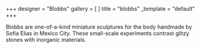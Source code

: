+++
designer = "Blobbs"
gallery = [ ]
title = "blobbs"
_template = "default"
+++

Blobbs are one-of-a-kind miniature sculptures for the body handmade by Sofía Elias in Mexico City. These small-scale experiments contrast glitzy stones with inorganic materials.
